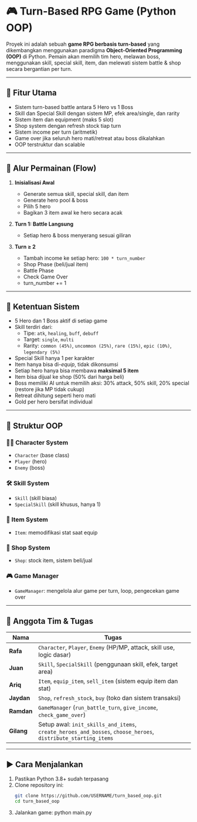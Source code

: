 # 🎮 Turn-Based RPG Game (Python OOP)

Proyek ini adalah sebuah **game RPG berbasis turn-based** yang dikembangkan menggunakan paradigma **Object-Oriented Programming (OOP)** di Python. Pemain akan memilih tim hero, melawan boss, menggunakan skill, special skill, item, dan melewati sistem battle & shop secara bergantian per turn.

---

## 🧩 Fitur Utama

- Sistem turn-based battle antara 5 Hero vs 1 Boss
- Skill dan Special Skill dengan sistem MP, efek area/single, dan rarity
- Sistem item dan equipment (maks 5 slot)
- Shop system dengan refresh stock tiap turn
- Sistem income per turn (aritmetik)
- Game over jika seluruh hero mati/retreat atau boss dikalahkan
- OOP terstruktur dan scalable

---

## 🔁 Alur Permainan (Flow)

1. **Inisialisasi Awal**
   - Generate semua skill, special skill, dan item
   - Generate hero pool & boss
   - Pilih 5 hero
   - Bagikan 3 item awal ke hero secara acak

2. **Turn 1: Battle Langsung**
   - Setiap hero & boss menyerang sesuai giliran

3. **Turn ≥ 2**
   - Tambah income ke setiap hero: `100 * turn_number`
   - Shop Phase (beli/jual item)
   - Battle Phase
   - Check Game Over
   - turn_number += 1

---

## 📜 Ketentuan Sistem

- 5 Hero dan 1 Boss aktif di setiap game
- Skill terdiri dari:
  - Tipe: `atk`, `healing`, `buff`, `debuff`
  - Target: `single`, `multi`
  - Rarity: `common (45%)`, `uncommon (25%)`, `rare (15%)`, `epic (10%)`, `legendary (5%)`
- Special Skill hanya 1 per karakter
- Item hanya bisa di-*equip*, tidak dikonsumsi
- Setiap hero hanya bisa membawa **maksimal 5 item**
- Item bisa dijual ke shop (50% dari harga beli)
- Boss memiliki AI untuk memilih aksi: 30% attack, 50% skill, 20% special (restore jika MP tidak cukup)
- Retreat dihitung seperti hero mati
- Gold per hero bersifat individual

---

## 🧱 Struktur OOP

### 🧍‍♂️ Character System
- `Character` (base class)
- `Player` (hero)
- `Enemy` (boss)

### 🛠️ Skill System
- `Skill` (skill biasa)
- `SpecialSkill` (skill khusus, hanya 1)

### 🎒 Item System
- `Item`: memodifikasi stat saat equip

### 🏪 Shop System
- `Shop`: stock item, sistem beli/jual

### 🎮 Game Manager
- `GameManager`: mengelola alur game per turn, loop, pengecekan game over

---

## 👥 Anggota Tim & Tugas

| Nama    | Tugas                                                                 |
|---------|-----------------------------------------------------------------------|
| **Rafa**    | `Character`, `Player`, `Enemy` (HP/MP, attack, skill use, logic dasar) |
| **Juan**    | `Skill`, `SpecialSkill` (penggunaan skill, efek, target area)         |
| **Ariq**    | `Item`, `equip_item`, `sell_item` (sistem equip item dan stat)        |
| **Jaydan**  | `Shop`, `refresh_stock`, `buy` (toko dan sistem transaksi)            |
| **Ramdan**  | `GameManager` (`run_battle_turn`, `give_income`, `check_game_over`)  |
| **Gilang**  | Setup awal: `init_skills_and_items`, `create_heroes_and_bosses`, `choose_heroes`, `distribute_starting_items` |

---

## ▶️ Cara Menjalankan

1. Pastikan Python 3.8+ sudah terpasang
2. Clone repository ini:
   ```bash
   git clone https://github.com/USERNAME/turn_based_oop.git
   cd turn_based_oop
3. Jalankan game:
   python main.py
